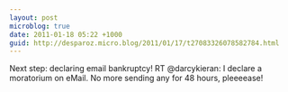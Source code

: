 ```yaml
---
layout: post
microblog: true
date: 2011-01-18 05:22 +1000
guid: http://desparoz.micro.blog/2011/01/17/t27083326078582784.html
---
```

Next step: declaring email bankruptcy! RT @darcykieran: I declare a moratorium on eMail. No more sending any for 48 hours, pleeeease!
